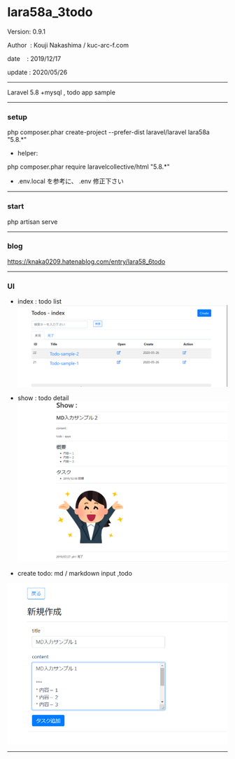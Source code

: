 ﻿# lara58a_3todo

 Version: 0.9.1

 Author  : Kouji Nakashima / kuc-arc-f.com

 date    : 2019/12/17

 update : 2020/05/26

***

Laravel 5.8 +mysql , todo app sample

***
### setup

php composer.phar create-project --prefer-dist laravel/laravel lara58a "5.8.*"

* helper:

php composer.phar require laravelcollective/html "5.8.*"

* .env.local を参考に、 .env 修正下さい


***
### start

php artisan serve


***
### blog

https://knaka0209.hatenablog.com/entry/lara58_6todo

***
### UI

* index : todo list
![ img-1 ](https://raw.githubusercontent.com/kuc-arc-f/screen-img/master/web/todo/ss-todo-index.png)

* show : todo detail
![ img-1 ](https://raw.githubusercontent.com/kuc-arc-f/screen-img/master/web/todo/ss-todo-show.png)

* create todo: md / markdown input ,todo

![ img-1 ](https://raw.githubusercontent.com/kuc-arc-f/screen-img/master/web/todo/ss-todo-create.png)

***
